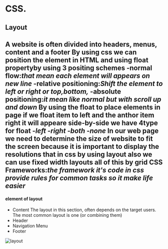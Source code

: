 # CSS.
## Layout
**A website is often divided into headers, menus, content and a footer**
**By using css we can position the element in HTML  and using float propertyby using 3 positing schemes**
-normal flow:*that mean each element will appears on new line*
-relative positioning:*Shift the element to left or right or top,bottom,*
-absolute positioning:*it mean like normal but with scroll up and down*
**By using the float to place elements in page if we float item to left and the anthor item right it will appeare side-by-side we have 4type for float**
-*left*
-*right*
-*both*
-*none*
**In our web page we need to determine  the size of website to fit the screen because it is important to  display the resolutions that in css by using layout also we can use fixed width layouts all of this by grid**
**CSS Frameworks**:*the framework  it's code in css  provide rules for common tasks so it make life easier*
-------------------------------------------------------------------------------------------------

#### element of layout
- Content
The layout in this section, often depends on the target users. The most common layout is one (or combining them)
- Header
- Navigation Menu 
- Footer

![layout](https://www.positronx.io/wp-content/uploads/2019/11/angular-css-grid-layout-7256-001.jpg)